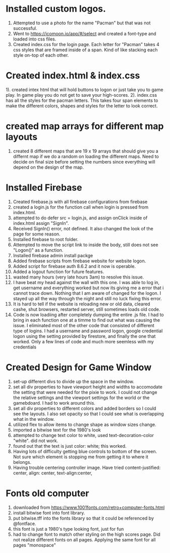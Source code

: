 # Installed custom logos.

1. Attempted to use a photo for the name "Pacman" but that was not successful.
2. Went to https://icomoon.io/app/#/select and created a font-type and loaded into css files.
3. Created index.css for the login page. Each letter for "Pacman" takes 4 css styles that are framed
   inside of a span. Kind of like stacking each style on-top of each other.

# Created index.html & index.css

1). created intex html that will hold buttons to logon or just take you to game play. In game play you do not get to save your high-scores.
2). index.css has all the styles for the pacman letters. This takes four span elements to make the different colors, shapes and styles for the letter to look correct.

# created map arrays for different map layouts

1. created 8 different maps that are 19 x 19 arrays that should give you a differnt map if we do a random on loading the different maps. Need to decide on final size before setting the numbers since everything will depend on the design of the map.

# Installed Firebase

1. Created firebase.js with all firebase configurations from firebase
2. created a login.js for the function call when login is pressed from index.html.
3. attempted to do defer src = login.js, and assign onClick inside of index.html assign "SignIn".
4. Received SignIn() error, not defined. It also changed the look of the page for some reason.
5. Installed firebase to root folder.
6. Attempted to move the script link to inside the body, still does not see "Logon()" as a function.
7. Installed firebase admin install packge
8. Added firebase scripts from firebase website for website logon.
9. Added script for firebase auth 8.6.2 and it now is operable.
10. Added a logout function for future features.
11. wasted many hours (very late hours 3am) to resolve this issue.
12. I have beat my head against the wall with this one. I was able to log in, get username
and everything worked but now its giving me a error that i cannot trace down. Nothing that I am aware of changed for the logon. I stayed up all the way through the night and still no luck fixing this error. 
13. It is hard to tell if the website is reloading new or old data, cleared cashe, shut browsers, restarted server, still 
sometimes loads old code.
14. Code is now loadiing after completely dumping the entire .js file. I had to bring in each function one at a timme to find out what was causing the issue. I eliminated most of the other code that consisted of different type of logins. I had a username and password logon, google credential logon using the setting provided by firestore, and finally the one that worked. Only a few lines of code and much more seemless with my credentials
# Created Design for Game Window

1. set-up different divs to divide up the space in the window.
2. set all div properties to have viewport height and widths to accomodate the setting that were needed for the pixie to work. I could not change the relative settings and the viewport settings for the world or the gamebdoard. I had to work around this.
3. set all div properties to different colors and added borders so I could see the layouts. I also set opacity so that I could see what is overlapping what in the window.
4. utilized flex to allow items to change shape as window sizes change.
5. imported a bitwise text for the 1980's look
6. attempted to change text color to white, used text-decoration-color "white". did not work.
7. found out that the text is just color: white; this worked.
8. Having lots of difficulty getting blue controls to bottom of the screen. Not sure which element
   is stopping me from getting it to where it belongs.
9. Having trouble centering controller image. Have tried content-justified: center, align: center, text-align:center,

# Fonts old computer

1. downloaded from https://www.1001fonts.com/retro+computer-fonts.html
2. install bitwise font into font library.
3. put bitwise.tff into the fonts library so that it could be referenced by @fontface.
4. this font is just a 1980's type looking font, just for fun
5. had to change font to match other styling on the high scores page. Did not realize different fonts on all pages. Applying the same font for all pages "monospace"
